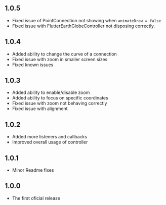 ## 1.0.5
- Fixed issue of PointConnection not showing when `animateDraw = false`
- Fixed issue with FlutterEarthGlobeController not disposing correctly.

## 1.0.4
- Added ability to change the curve of a connection
- Fixed issue with zoom in smaller screen sizes
- Fixed known issues

## 1.0.3
- Added ability to enable/disable zoom
- Added ability to focus on specific coordinates
- Fixed issue with zoom not behaving correctly
- Fixed issue with alignment

## 1.0.2
- Added more listeners and callbacks
- Improved overall usage of controller
  
## 1.0.1
- Minor Readme fixes

## 1.0.0
- The first oficial release
